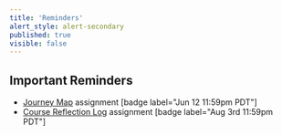 ```yaml
---
title: 'Reminders'
alert_style: alert-secondary
published: true
visible: false
---
```


## Important Reminders
* [Journey Map](https://canvas.sfu.ca/courses/55288/assignments) assignment [badge label="Jun 12 11:59pm PDT"]
* [Course Reflection Log](https://canvas.sfu.ca/courses/55288/assignments) assignment [badge label="Aug 3rd 11:59pm PDT"]

